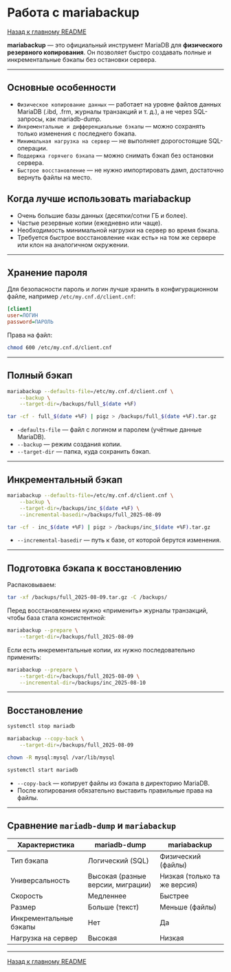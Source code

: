 # Работа с mariabackup

[Назад к главному README](README.md)

**mariabackup** — это официальный инструмент MariaDB для **физического резервного копирования**. Он позволяет быстро создавать полные и инкрементальные бэкапы без остановки сервера.

---

## Основные особенности
- `Физическое копирование данных` — работает на уровне файлов данных MariaDB (.ibd, .frm, журналы транзакций и т. д.), а не через SQL-запросы, как mariadb-dump.
- `Инкрементальные и дифференциальные бэкапы` — можно сохранять только изменения с последнего бэкапа.
- `Минимальная нагрузка на сервер` — не выполняет дорогостоящие SQL-операции.
- `Поддержка горячего бэкапа` — можно снимать бэкап без остановки сервера.
- `Быстрое восстановление` — не нужно импортировать дамп, достаточно вернуть файлы на место.

## Когда лучше использовать mariabackup
- Очень большие базы данных (десятки/сотни ГБ и более).
- Частые резервные копии (ежедневно или чаще).
- Необходимость минимальной нагрузки на сервер во время бэкапа.
- Требуется быстрое восстановление «как есть» на том же сервере или клон на аналогичном окружении.

---

## Хранение пароля
Для безопасности пароль и логин лучше хранить в конфигурационном файле, например `/etc/my.cnf.d/client.cnf`:

```ini
[client]
user=ЛОГИН
password=ПАРОЛЬ
```

Права на файл:
```bash
chmod 600 /etc/my.cnf.d/client.cnf
```

---

## Полный бэкап

```bash
mariabackup --defaults-file=/etc/my.cnf.d/client.cnf \
    --backup \
    --target-dir=/backups/full_$(date +%F)

tar -cf - full_$(date +%F) | pigz > /backups/full_$(date +%F).tar.gz
```

- `-defaults-file` — файл с логином и паролем (учётные данные MariaDB).
- `--backup` — режим создания копии.
- `--target-dir` — папка, куда сохранить бэкап.

---

## Инкрементальный бэкап

```bash
mariabackup --defaults-file=/etc/my.cnf.d/client.cnf \
    --backup \
    --target-dir=/backups/inc_$(date +%F) \
    --incremental-basedir=/backups/full_2025-08-09

tar -cf - inc_$(date +%F) | pigz > /backups/inc_$(date +%F).tar.gz
```

- `--incremental-basedir` — путь к базе, от которой берутся изменения.

---

## Подготовка бэкапа к восстановлению

Распаковываем:

```bash
tar -xf /backups/full_2025-08-09.tar.gz -C /backups/
```

Перед восстановлением нужно «применить» журналы транзакций, чтобы база стала консистентной:

```bash
mariabackup --prepare \
    --target-dir=/backups/full_2025-08-09
```

Если есть инкрементальные копии, их нужно последовательно применить:

```bash
mariabackup --prepare \
    --target-dir=/backups/full_2025-08-09 \
    --incremental-dir=/backups/inc_2025-08-10
```

---

## Восстановление

```bash
systemctl stop mariadb

mariabackup --copy-back \
    --target-dir=/backups/full_2025-08-09

chown -R mysql:mysql /var/lib/mysql

systemctl start mariadb
```

- `--copy-back` — копирует файлы из бэкапа в директорию MariaDB.
- После копирования обязательно выставить правильные права на файлы.

---

## Сравнение `mariadb-dump` и `mariabackup`

| Характеристика            | mariadb-dump                          | mariabackup                   |
|---------------------------|---------------------------------------|-------------------------------|
| Тип бэкапа                | Логический (SQL)                      | Физический (файлы)            |
| Универсальность           | Высокая (разные версии, миграции)     | Низкая (только та же версия)  |
| Скорость                  | Медленнее                             | Быстрее                       |
| Размер                    | Больше (текст)                        | Меньше (файлы)                |
| Инкрементальные бэкапы    | Нет                                   | Да                            |
| Нагрузка на сервер        | Высокая                               | Низкая                        |

---

[Назад к главному README](README.md)
